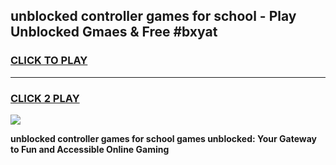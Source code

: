 
## unblocked controller games for school - Play Unblocked Gmaes & Free #bxyat
<h3>
<a href="https://news.freeplayer.one?title=unblocked_controller_games_for_school&ref=26F">CLICK TO PLAY</a></h3>
<hr>

<h3>
<a href="https://news.freeplayer.one?title=unblocked_controller_games_for_school&ref=26F">CLICK 2 PLAY</a>
  
</h3>

<a href="https://news.freeplayer.one?title=unblocked_controller_games_for_school&ref=26F/"><img src="https://clearcache.store/games.png"></a>


**unblocked controller games for school games unblocked: Your Gateway to Fun and Accessible Online Gaming**
